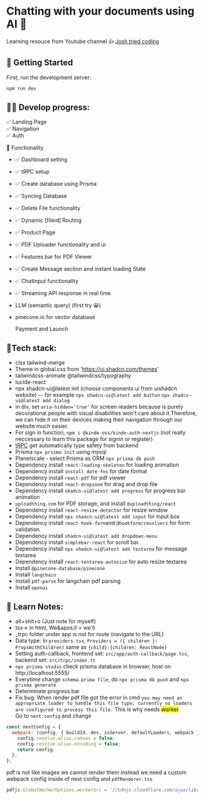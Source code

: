# Chatting with your documents using AI 🤗

Learning resouce from Youtube channel 👍 [Josh tried coding](https://www.youtube.com/watch?v=ucX2zXAZ1I0&t=3760s&ab_channel=Joshtriedcoding)

## 🏁 Getting Started

First, run the development server:

```bash
npm run dev
```

## 👩‍🎨 Develop progress:

✅ Landing Page <br>
✅ Navigation<br>
✅ Auth<br>

🧱 Functionality <br>

- ✅ Dashboard setting<br>
- ✅ tRPC setup<br>
- ✅ Create database using Prisma<br>
- ✅ Syncing Database<br>
- ✅ Delete File functionality<br>
- ✅ Dynamic [fileid] Routing<br>
- ✅ Product Page<br>
- ✅ PDF Uploader functionality and ui<br>
- ✅ Features bar for PDF Viewer<br>
- ✅ Create Message section and instant loading State<br>
- ✅ ChatInput functionality<br>
- ✅ Streaming API response in real time<br>
- LLM (semantic query) (first try 😀)<br>
- pinecone.io for vector database

  Payment and Launch <br>

## 🧷Tech stack:

- clsx tailwind-merge
- Theme in global.css from 'https://ui.shadcn.com/themes'
- tailwindcss-animate @tailwindcss/typography
- lucide-react
- npx shadcn-ui@latest init (choose components ui from uishadcn website)
  -- for example `npx shadcn-ui@latest add button` `npx shadcn-ui@latest add dialog`
- in div, set `aria-hidden='true'` for screen readers because is purely decorational people with visual disabilities won't care about it.Therefore, we can hide it on their devices making their navigation through our website much easier.
- For sign in function, `npm i @kinde-oss/kinde-auth-nextjs` (not really neccessary to learn this package for signin or register)
- [tRPC](https://trpc.io/docs/client/nextjs/setup) get automatically type safety from backend
- Prisma `npx prisma init` using mysql
- Planetscale - select Prisma as ORM `npx prisma db push`
- Dependency install `react-loading-skeleton` for loading animation
- Dependency install `install date-fns` for date format
- Dependency install `react-pdf` for pdf viewer
- Dependency install `react-dropzone` for drag and drop file
- Dependency install `shadcn-ui@latest add progress` for progress bar animation
- `uploadthing.com` for PDF storage, and install `@uploadthing/react`
- Dependency install `react-resize-detector` for resize window
- Dependency install `npx shadcn-ui@latest add input` for input box
- Dependency install `react-hook-form`and `@hookform/resolvers` for form validation
- Dependency install `shadcn-ui@latest add dropdown-menu`
- Dependency install `simplebar-react` for scroll bar
- Dependency install `npx shadcn-ui@latest add textarea` for message textarea
- Dependency install `react-textarea-autosize` for auto resize textarea
- Install `@pinecone-database/pinecone`
- Install `langchain`
- Install `pdf-parse` for langchain pdf parsing
- Install `openai`

## 🎃 Learn Notes:

- alt+shit+o (Just note for myself)
- tsx-> in html, We\&apos;ll = we'll
- \_trpc folder under app is not for route (navigate to the URL)
- Data type: In `providers.tsx`, `Providers = ({ children }: PropsWithChildren)` same as `{child}:{children: ReactNode}`
- Setting auth-callback, frontend set: `src/app/auth-callback/page.tsx`, backend set: `src/trpc/index.ts`
- `npx prisma studio` check prisma database in browser, host on http://localhost:5555/
- Everytime change `schema.prima file`, do `npx prisma db push` and `npx prisma generate`
- Determinate progress bar
- Fix bug:
  When render pdf file got the error in cmd `you may need an appropriate loader to handle this file type, currently no loaders are configured to process this file.` This is why needs <mark>worker</mark> <br>
  Go to `next.config` and change

```js
const nextConfig = {
  webpack: (config, { buildId, dev, isServer, defaultLoaders, webpack }) => {
    config.resolve.alias.canvas = false;
    config.resolve.alias.encoding = false;
    return config;
  },
};
```

pdf is not like images we cannot render them instead we need a custom webpack config inside of next config and `pdfRenderer.tsx`

```ts
pdfjs.GlobalWorkerOptions.workerSrc = `//cdnjs.cloudflare.com/ajax/libs/pdf.js/${pdfjs.version}/pdf.worker.js`;
```
